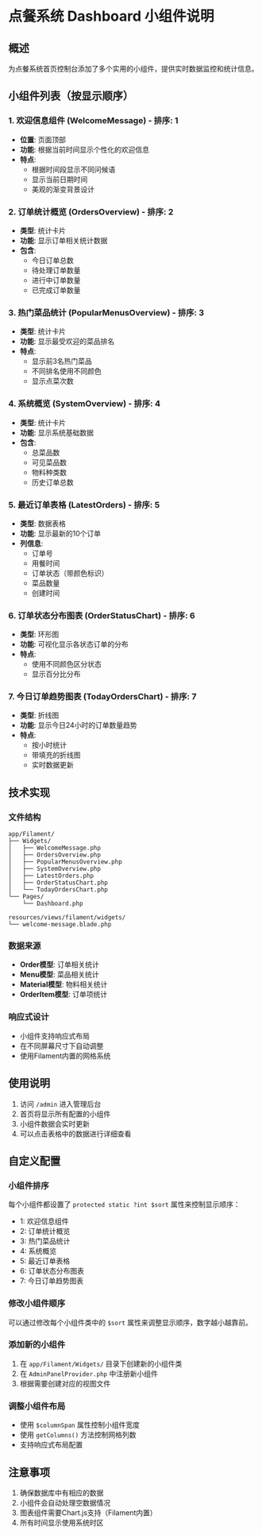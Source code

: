 # 点餐系统 Dashboard 小组件说明

## 概述
为点餐系统首页控制台添加了多个实用的小组件，提供实时数据监控和统计信息。

## 小组件列表（按显示顺序）

### 1. 欢迎信息组件 (WelcomeMessage) - 排序: 1
- **位置**: 页面顶部
- **功能**: 根据当前时间显示个性化的欢迎信息
- **特点**: 
  - 根据时间段显示不同问候语
  - 显示当前日期时间
  - 美观的渐变背景设计

### 2. 订单统计概览 (OrdersOverview) - 排序: 2
- **类型**: 统计卡片
- **功能**: 显示订单相关统计数据
- **包含**:
  - 今日订单总数
  - 待处理订单数量
  - 进行中订单数量
  - 已完成订单数量

### 3. 热门菜品统计 (PopularMenusOverview) - 排序: 3
- **类型**: 统计卡片
- **功能**: 显示最受欢迎的菜品排名
- **特点**:
  - 显示前3名热门菜品
  - 不同排名使用不同颜色
  - 显示点菜次数

### 4. 系统概览 (SystemOverview) - 排序: 4
- **类型**: 统计卡片
- **功能**: 显示系统基础数据
- **包含**:
  - 总菜品数
  - 可见菜品数
  - 物料种类数
  - 历史订单总数

### 5. 最近订单表格 (LatestOrders) - 排序: 5
- **类型**: 数据表格
- **功能**: 显示最新的10个订单
- **列信息**:
  - 订单号
  - 用餐时间
  - 订单状态（带颜色标识）
  - 菜品数量
  - 创建时间

### 6. 订单状态分布图表 (OrderStatusChart) - 排序: 6
- **类型**: 环形图
- **功能**: 可视化显示各状态订单的分布
- **特点**:
  - 使用不同颜色区分状态
  - 显示百分比分布

### 7. 今日订单趋势图表 (TodayOrdersChart) - 排序: 7
- **类型**: 折线图
- **功能**: 显示今日24小时的订单数量趋势
- **特点**:
  - 按小时统计
  - 带填充的折线图
  - 实时数据更新

## 技术实现

### 文件结构
```
app/Filament/
├── Widgets/
│   ├── WelcomeMessage.php
│   ├── OrdersOverview.php
│   ├── PopularMenusOverview.php
│   ├── SystemOverview.php
│   ├── LatestOrders.php
│   ├── OrderStatusChart.php
│   └── TodayOrdersChart.php
└── Pages/
    └── Dashboard.php

resources/views/filament/widgets/
└── welcome-message.blade.php
```

### 数据来源
- **Order模型**: 订单相关统计
- **Menu模型**: 菜品相关统计
- **Material模型**: 物料相关统计
- **OrderItem模型**: 订单项统计

### 响应式设计
- 小组件支持响应式布局
- 在不同屏幕尺寸下自动调整
- 使用Filament内置的网格系统

## 使用说明

1. 访问 `/admin` 进入管理后台
2. 首页将显示所有配置的小组件
3. 小组件数据会实时更新
4. 可以点击表格中的数据进行详细查看

## 自定义配置

### 小组件排序
每个小组件都设置了 `protected static ?int $sort` 属性来控制显示顺序：
- 1: 欢迎信息组件
- 2: 订单统计概览
- 3: 热门菜品统计
- 4: 系统概览
- 5: 最近订单表格
- 6: 订单状态分布图表
- 7: 今日订单趋势图表

### 修改小组件顺序
可以通过修改每个小组件类中的 `$sort` 属性来调整显示顺序，数字越小越靠前。

### 添加新的小组件
1. 在 `app/Filament/Widgets/` 目录下创建新的小组件类
2. 在 `AdminPanelProvider.php` 中注册新小组件
3. 根据需要创建对应的视图文件

### 调整小组件布局
- 使用 `$columnSpan` 属性控制小组件宽度
- 使用 `getColumns()` 方法控制网格列数
- 支持响应式布局配置

## 注意事项

1. 确保数据库中有相应的数据
2. 小组件会自动处理空数据情况
3. 图表组件需要Chart.js支持（Filament内置）
4. 所有时间显示使用系统时区

